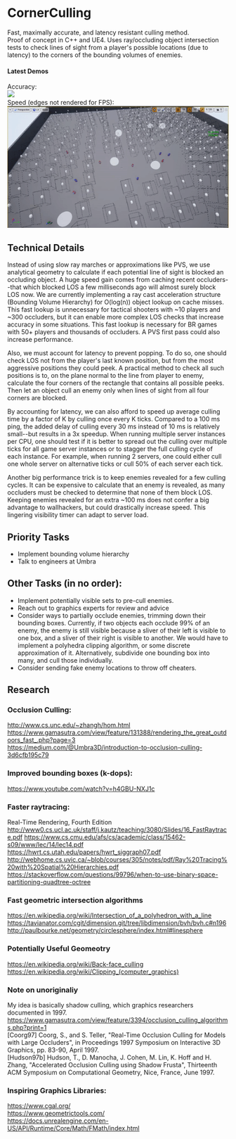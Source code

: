 # CornerCulling
Fast, maximally accurate, and latency resistant culling method.  
Proof of concept in C++ and UE4.
Uses ray/occluding object intersection tests to check lines of sight from a player's possible locations (due to latency) to the corners of the bounding volumes of enemies.

#### Latest Demos
Accuracy:  
![](DemoAccuracy.gif)  
Speed (edges not rendered for FPS):  
![](DemoSpeed.gif)  

## Technical Details

Instead of using slow ray marches or approximations like PVS, we use analytical geometry to calculate if each potential line of sight is blocked an occluding object. A huge speed gain comes from caching recent occluders--that which blocked LOS a few milliseconds ago will almost surely block LOS now. We are currently implementing a ray cast acceleration structure (Bounding Volume Hierarchy) for O(log(n)) object lookup on cache misses. This fast lookup is unnecessary for tactical shooters with ~10 players and ~300 occluders, but it can enable more complex LOS checks that increase accuracy in some situations. This fast lookup is necessary for BR games with 50+ players and thousands of occluders. A PVS first pass could also increase performance.  

Also, we must account for latency to prevent popping. To do so, one should check LOS not from the player's last known position, but from the most aggressive positions they could peek. A practical method to check all such positions is to, on the plane normal to the line from player to enemy, calculate the four corners of the rectangle that contains all possible peeks. Then let an object cull an enemy only when lines of sight from all four corners are blocked.  

By accounting for latency, we can also afford to speed up average culling time by a factor of K by culling once every K ticks. Compared to a 100 ms ping, the added delay of culling every 30 ms instead of 10 ms is relatively small--but results in a 3x speedup. When running multiple server instances per CPU, one should test if it is better to spread out the culling over multiple ticks for all game server instances or to stagger the full culling cycle of each instance. For example, when running 2 servers, one could either cull one whole server on alternative ticks or cull 50% of each server each tick.  

Another big performance trick is to keep enemies revealed for a few culling cycles. It can be expensive to calculate that an enemy is revealed, as many occluders must be checked to determine that none of them block LOS. Keeping enemies revealed for an extra ~100 ms does not confer a big advantage to wallhackers, but could drastically increase speed. This lingering visibility timer can adapt to server load.

## Priority Tasks
- Implement bounding volume hierarchy
- Talk to engineers at Umbra

## Other Tasks (in no order):
- Implement potentially visible sets to pre-cull enemies.
- Reach out to graphics experts for review and advice
- Consider ways to partially occlude enemies, trimming down their bounding boxes.
  Currently, if two objects each occlude 99% of an enemy, the enemy is still visible because a sliver
  of their left is visible to one box, and a sliver of their right is visible to another.
  We would have to implement a polyhedra clipping algorithm, or some discrete approximation of it.
  Alternatively, subdivide one bounding box into many, and cull those individually.
- Consider sending fake enemy locations to throw off cheaters.

## Research

### Occlusion Culling:  
http://www.cs.unc.edu/~zhangh/hom.html  
https://www.gamasutra.com/view/feature/131388/rendering_the_great_outdoors_fast_.php?page=3  
https://medium.com/@Umbra3D/introduction-to-occlusion-culling-3d6cfb195c79  

### Improved bounding boxes (k-dops):  
https://www.youtube.com/watch?v=h4GBU-NXJ1c  

### Faster raytracing:  
Real-Time Rendering, Fourth Edition
http://www0.cs.ucl.ac.uk/staff/j.kautz/teaching/3080/Slides/16_FastRaytrace.pdf
https://www.cs.cmu.edu/afs/cs/academic/class/15462-s09/www/lec/14/lec14.pdf
https://hwrt.cs.utah.edu/papers/hwrt_siggraph07.pdf
http://webhome.cs.uvic.ca/~blob/courses/305/notes/pdf/Ray%20Tracing%20with%20Spatial%20Hierarchies.pdf
https://stackoverflow.com/questions/99796/when-to-use-binary-space-partitioning-quadtree-octree

### Fast geometric intersection algorithms
https://en.wikipedia.org/wiki/Intersection_of_a_polyhedron_with_a_line
https://tavianator.com/cgit/dimension.git/tree/libdimension/bvh/bvh.c#n196
http://paulbourke.net/geometry/circlesphere/index.html#linesphere

### Potentially Useful Geomeotry
https://en.wikipedia.org/wiki/Back-face_culling
https://en.wikipedia.org/wiki/Clipping_(computer_graphics)

### Note on unoriginaliy
My idea is basically shadow culling, which graphics researchers documented in 1997.  
https://www.gamasutra.com/view/feature/3394/occlusion_culling_algorithms.php?print=1  
[Coorg97] Coorg, S., and S. Teller, "Real-Time Occlusion Culling for Models with Large Occluders", in Proceedings 1997 Symposium on Interactive 3D Graphics, pp. 83-90, April 1997.  
[Hudson97b] Hudson, T., D. Manocha, J. Cohen, M. Lin, K. Hoff and H. Zhang, "Accelerated Occlusion Culling using Shadow Frusta", Thirteenth ACM Symposium on Computational Geometry, Nice, France, June 1997.  

### Inspiring Graphics Libraries:  
https://www.cgal.org/  
https://www.geometrictools.com/  
https://docs.unrealengine.com/en-US/API/Runtime/Core/Math/FMath/index.html  
